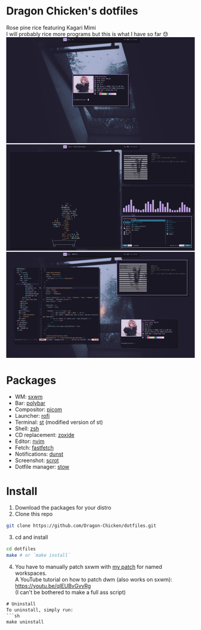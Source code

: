 # Dragon Chicken's dotfiles
Rose pine rice featuring Kagari Mimi \
I will probably rice more programs but this is what I have so far 😓
![screenshot1](images/screenshot1.png)
![screenshot2](images/screenshot2.png)
![screenshot3](images/screenshot3.png)

# Packages
- WM: [sxwm](https://github.com/uint23/sxwm)
- Bar: [polybar](https://github.com/polybar/polybar)
- Compositor: [picom](https://github.com/yshui/picom)
- Launcher: [rofi](https://github.com/davatorium/rofi)
- Terminal: [st](https://github.com/gh0stzk/st-terminal) (modified version of st)
- Shell: [zsh](https://wiki.archlinux.org/title/Zsh)
- CD replacement: [zoxide](https://github.com/ajeetdsouza/zoxide)
- Editor: [nvim](https://neovim.io/)
- Fetch: [fastfetch](https://github.com/fastfetch-cli/fastfetch)
- Notifications: [dunst](https://github.com/dunst-project/dunst)
- Screenshot: [scrot](https://github.com/resurrecting-open-source-projects/scrot)
- Dotfile manager: [stow](https://www.gnu.org/software/stow/manual/stow.html)

# Install
1. Download the packages for your distro
2. Clone this repo
```sh
git clone https://github.com/Dragon-Chicken/dotfiles.git
```
3. cd and install
```sh
cd dotfiles
make # or `make install`
```
4. You have to manually patch sxwm with [my patch](config/sxwm/sxwm.patch) for named workspaces. \
A YouTube tutorial on how to patch dwm (also works on sxwm): \
https://youtu.be/qIEUBvGvvRg \
(I can't be bothered to make a full ass script)
```
# Uninstall
To uninstall, simply run:
```sh
make uninstall
```
